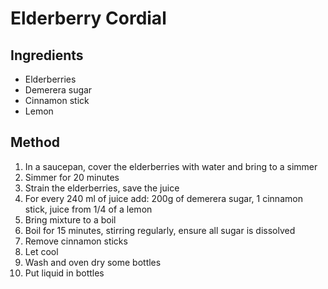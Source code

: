 # Elderberry Cordial

## Ingredients
* Elderberries
* Demerera sugar
* Cinnamon stick
* Lemon

## Method
1. In a saucepan, cover the elderberries with water and bring to a simmer
2. Simmer for 20 minutes
3. Strain the elderberries, save the juice
4. For every 240 ml of juice add: 200g of demerera sugar, 1 cinnamon stick, juice from 1/4 of a lemon
5. Bring mixture to a boil
6. Boil for 15 minutes, stirring regularly, ensure all sugar is dissolved
7. Remove cinnamon sticks
8. Let cool
9. Wash and oven dry some bottles
10. Put liquid in bottles
